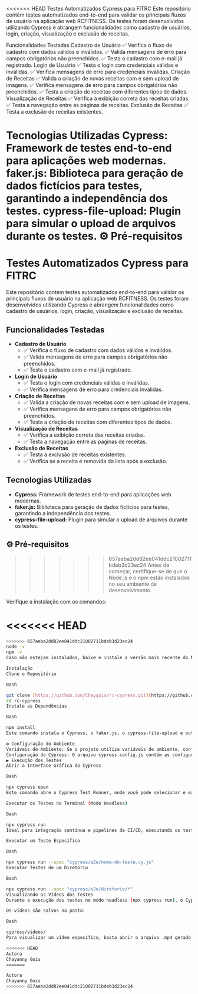 <<<<<<< HEAD
Testes Automatizados Cypress para FITRC
Este repositório contém testes automatizados end-to-end para validar os principais fluxos de usuário na aplicação web RCFITNESS. Os testes foram desenvolvidos utilizando Cypress e abrangem funcionalidades como cadastro de usuários, login, criação, visualização e exclusão de receitas.

Funcionalidades Testadas
Cadastro de Usuário
✅ Verifica o fluxo de cadastro com dados válidos e inválidos.
✅ Valida mensagens de erro para campos obrigatórios não preenchidos.
✅ Testa o cadastro com e-mail já registrado.
Login de Usuário
✅ Testa o login com credenciais válidas e inválidas.
✅ Verifica mensagens de erro para credenciais inválidas.
Criação de Receitas
✅ Valida a criação de novas receitas com e sem upload de imagens.
✅ Verifica mensagens de erro para campos obrigatórios não preenchidos.
✅ Testa a criação de receitas com diferentes tipos de dados.
Visualização de Receitas
✅ Verifica a exibição correta das receitas criadas.
✅ Testa a navegação entre as páginas de receitas.
Exclusão de Receitas
✅ Testa a exclusão de receitas existentes.

Tecnologias Utilizadas
Cypress: Framework de testes end-to-end para aplicações web modernas.
faker.js: Biblioteca para geração de dados fictícios para testes, garantindo a independência dos testes.
cypress-file-upload: Plugin para simular o upload de arquivos durante os testes.
⚙️ Pré-requisitos
=======
# Testes Automatizados Cypress para FITRC

Este repositório contém testes automatizados end-to-end para validar os principais fluxos de usuário na aplicação web RCFITNESS. Os testes foram desenvolvidos utilizando Cypress e abrangem funcionalidades como cadastro de usuários, login, criação, visualização e exclusão de receitas.

##  Funcionalidades Testadas

* **Cadastro de Usuário**
    * ✅ Verifica o fluxo de cadastro com dados válidos e inválidos.
    * ✅ Valida mensagens de erro para campos obrigatórios não preenchidos.
    * ✅ Testa o cadastro com e-mail já registrado.
* **Login de Usuário**
    * ✅ Testa o login com credenciais válidas e inválidas.
    * ✅ Verifica mensagens de erro para credenciais inválidas.
* **Criação de Receitas**
    * ✅ Valida a criação de novas receitas com e sem upload de imagens.
    * ✅ Verifica mensagens de erro para campos obrigatórios não preenchidos.
    * ✅ Testa a criação de receitas com diferentes tipos de dados.
* **Visualização de Receitas**
    * ✅ Verifica a exibição correta das receitas criadas.
    * ✅ Testa a navegação entre as páginas de receitas.
* **Exclusão de Receitas**
    * ✅ Testa a exclusão de receitas existentes.
    * ✅ Verifica se a receita é removida da lista após a exclusão.


##  Tecnologias Utilizadas

* **Cypress:** Framework de testes end-to-end para aplicações web modernas.
* **faker.js:** Biblioteca para geração de dados fictícios para testes, garantindo a independência dos testes.
* **cypress-file-upload:** Plugin para simular o upload de arquivos durante os testes.

## ⚙️ Pré-requisitos

>>>>>>> 657aeba2dd82ee041ddc21002711bdeb3d23ec24
Antes de começar, certifique-se de que o Node.js e o npm estão instalados no seu ambiente de desenvolvimento.

Verifique a instalação com os comandos:

<<<<<<< HEAD
=======
```bash
>>>>>>> 657aeba2dd82ee041ddc21002711bdeb3d23ec24
node -v
npm -v
Caso não estejam instalados, baixe e instale a versão mais recente do Node.js em nodejs.org.

Instalação
Clone o Repositório

Bash

git clone [https://github.com/Chaygois/rc-cypress.git](https://github.com/Chaygois/rc-cypress.git)
cd rc-cypress
Instale as Dependências

Bash

npm install
Este comando instala o Cypress, o faker.js, o cypress-file-upload e outras dependências necessárias.

⚙️ Configuração do Ambiente
Variáveis de Ambiente: Se o projeto utiliza variáveis de ambiente, configure-as conforme a documentação do RCFITNESS.
Configuração do Cypress: O arquivo cypress.config.js contém as configurações do Cypress. Ajuste conforme necessário.
▶️ Execução dos Testes
Abrir a Interface Gráfica do Cypress

Bash

npx cypress open
Este comando abre o Cypress Test Runner, onde você pode selecionar e executar os testes interativamente.

Executar os Testes no Terminal (Modo Headless)

Bash

npx cypress run
Ideal para integração contínua e pipelines de CI/CD, executando os testes diretamente no terminal.

Executar um Teste Específico

Bash

npx cypress run --spec "cypress/e2e/nome-do-teste.cy.js"
Executar Testes de um Diretório

Bash

npx cypress run --spec "cypress/e2e/diretorio/*"
Visualizando os Vídeos dos Testes
Durante a execução dos testes no modo headless (npx cypress run), o Cypress grava vídeos automaticamente.

Os vídeos são salvos na pasta:

Bash

cypress/videos/
Para visualizar um vídeo específico, basta abrir o arquivo .mp4 gerado no seu player de vídeo preferido.

<<<<<<< HEAD
Autora
Chayanny Gois
=======

Autora
Chayanny Gois
>>>>>>> 657aeba2dd82ee041ddc21002711bdeb3d23ec24
